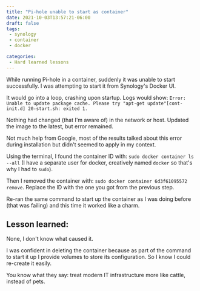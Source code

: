 ```yaml
---
title: "Pi-hole unable to start as container"
date: 2021-10-03T13:57:21-06:00
draft: false
tags:
 - synology
 - container
 - docker

categories:
 - Hard learned lessons
---
```

While running Pi-hole in a container, suddenly it was unable to start successfully. I was attempting to start it 
from Synology's Docker UI.

It would go into a loop, crashing upon startup. Logs would show:
`Error: Unable to update package cache. Please try "apt-get update"[cont-init.d] 20-start.sh: exited 1.`

Nothing had changed (that I'm aware of) in the network or host. Updated the image to the latest, but error remained.

Not much help from Google, most of the results talked about this error during installation but didn't seemed to 
apply in my context.

Using the terminal, I found the container ID with: `sudo docker container ls --all` (I have a separate user 
for docker, creatively named `docker` so that's why I had to `sudo`).

Then I removed the container with: `sudo docker container 6d3f61095572 remove`. Replace the ID with the one you got 
from the previous step.

Re-ran the same command to start up the container as I was doing before (that was failing) and this time it worked 
like a charm.

## Lesson learned:
None, I don't know what caused it. 

I was confident in deleting the container because as part of the command to  start it up I provide volumes to store 
its configuration. So I know I could re-create it easily.

You know what they say: treat modern IT infrastructure more like cattle, instead of pets.
